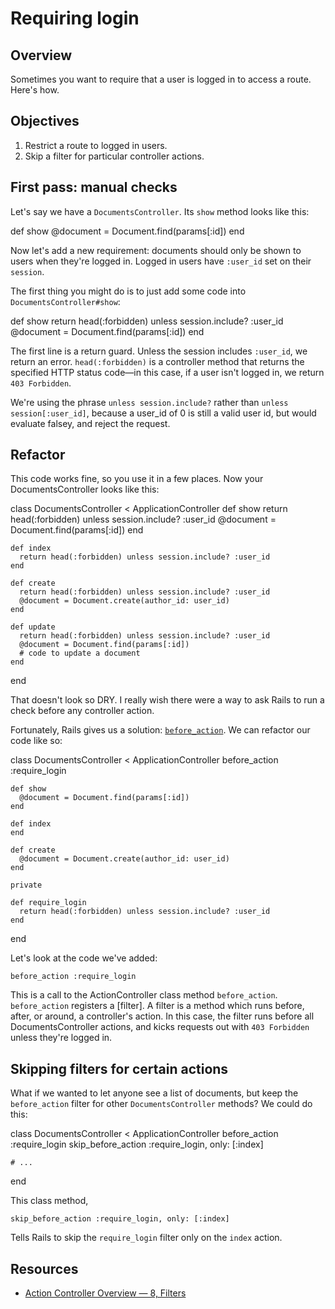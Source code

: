 # Requiring login

## Overview

Sometimes you want to require that a user is logged in to access a route. Here's how.

## Objectives
  1. Restrict a route to logged in users.
  2. Skip a filter for particular controller actions.

## First pass: manual checks

Let's say we have a `DocumentsController`. Its `show` method looks like this:

   def show
     @document = Document.find(params[:id])
   end

Now let's add a new requirement: documents should only be shown to users when they're logged in. Logged in users have `:user_id` set on their `session`.

The first thing you might do is to just add some code into `DocumentsController#show`:

  def show
    return head(:forbidden) unless session.include? :user_id
    @document = Document.find(params[:id])
  end

The first line is a return guard. Unless the session includes `:user_id`, we return an error. `head(:forbidden)` is a controller method that returns the specified HTTP status code—in this case, if a user isn't logged in, we return `403 Forbidden`.

We're using the phrase `unless session.include?` rather than `unless session[:user_id]`, because a user_id of 0 is still a valid user id, but would evaluate falsey, and reject the request.

## Refactor

This code works fine, so you use it in a few places. Now your DocumentsController looks like this:

  class DocumentsController < ApplicationController
    def show
      return head(:forbidden) unless session.include? :user_id
      @document = Document.find(params[:id])
    end

    def index
      return head(:forbidden) unless session.include? :user_id
    end

    def create
      return head(:forbidden) unless session.include? :user_id
      @document = Document.create(author_id: user_id)
    end

    def update
      return head(:forbidden) unless session.include? :user_id
      @document = Document.find(params[:id])
      # code to update a document
    end    
  end

That doesn't look so DRY. I really wish there were a way to ask Rails to run a check before any controller action.

Fortunately, Rails gives us a solution: [`before_action`][filters]. We can refactor our code like so:

  class DocumentsController < ApplicationController
    before_action :require_login
    
    def show
      @document = Document.find(params[:id])
    end

    def index
    end

    def create
      @document = Document.create(author_id: user_id)
    end

    private

    def require_login
      return head(:forbidden) unless session.include? :user_id    
    end
  end

Let's look at the code we've added:

    before_action :require_login

This is a call to the ActionController class method `before_action`. `before_action` registers a [filter]. A filter is a method which runs before, after, or around, a controller's action. In this case, the filter runs before all DocumentsController actions, and kicks requests out with `403 Forbidden` unless they're logged in.

## Skipping filters for certain actions

What if we wanted to let anyone see a list of documents, but keep the `before_action` filter for other `DocumentsController` methods? We could do this:

  class DocumentsController < ApplicationController
    before_action :require_login
    skip_before_action :require_login, only: [:index]

    # ...
  end

This class method,

    skip_before_action :require_login, only: [:index]

Tells Rails to skip the `require_login` filter only on the `index` action.

## Resources
  * [Action Controller Overview — 8, Filters][filters]

[filters]: http://guides.rubyonrails.org/action_controller_overview.html#filters
